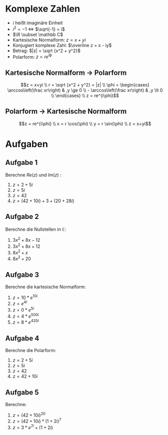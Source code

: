 # Komplexe Zahlen

* $`i`$ heißt imaginäre Einheit
* $`i^2 = -1`$ <=> $`\sqrt{-1} = i`$
* $`\R \subset \mathbb C`$
* Kartesische Normalform: $`z = x+yi`$
* Konjugiert komplexe Zahl: $`\overline z = x - iy`$
* Betrag: $`|z| = \sqrt {x^2 + y^2}`$
* Polarform: $`z = re^{i\phi}`$

## Kartesische Normalform -> Polarform

```math
z = x+yi \\
r = \sqrt {x^2 + y^2} = |z| \\
\phi = \begin{cases} 

\arccos\left(\frac xr\right) & ,y \ge 0 \\
- \arccos\left(\frac xr\right) & ,y \lt 0 \\

\end{cases} \\
z = re^{i\phi}
```

## Polarform -> Kartesische Normalform

```math
z = re^{i\phi} \\
x = r \cos(\phi) \\
y = r \sin(\phi) \\
z = x+yi
```

# Aufgaben

## Aufgabe 1

Berechne $`Re(z)`$ und $`Im(z)`$ :

1. $`z=2+5i`$ 
1. $`z=5i`$ 
1. $`z=42`$ 
1. $`z=(42+10i) + 3 + (20 + 28i)`$ 

## Aufgabe 2

Berechne die Nullstellen in $`\mathbb C`$:

1. $`3x^2 + 8x - 12`$
1. $`3x^2 + 8x + 12`$
1. $`8x^2 + x `$
1. $`8x^2 + 20 `$

## Aufgabe 3

Berechne die kartesische Normalform:

1. $`z=10 * e^{10i}`$
1. $`z= e^{4i}`$
1. $`z=0 * e^{5i}`$
1. $`z=4 * e^{500i}`$
1. $`z=8 * e^{420i}`$

## Aufgabe 4

Berechne die Polarform:

1. $`z=2+5i`$ 
1. $`z=5i`$ 
1. $`z=42`$ 
1. $`z=42+10i`$ 

## Aufgabe 5

Berechne:

1. $`z=(42+10i)^{20}`$ 
1. $`z=(42+10i) * (1+2i)^7`$ 
1. $`z=3*e^{7i} + (1+2i)`$ 